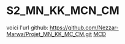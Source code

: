 # S2_MN_KK_MCN_CM
voici l'url github: https://github.com/Nezzar-Marwa/Projet_MN_KK_MC_CM.git
[MCD](/pocketbase/MCD.pdf)